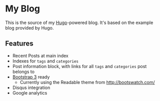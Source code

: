 My Blog
=======

This is the source of my [Hugo](https://github.com/spf13/hugo)-powered blog. It's based on the example blog provided by Hugo.

Features
--------

- Recent Posts at main index
- Indexes for `tags` and `categories`
- Post information block, with links for all `tags` and `categories` post belongs to
- [Bootstrap 3](http://getbootstrap.com/) ready
  - Currently using the Readable theme from http://bootswatch.com/
- Disqus integration
- Google analytics
